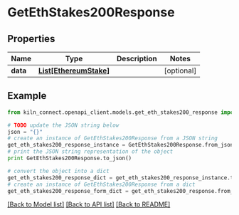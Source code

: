 # GetEthStakes200Response


## Properties
Name | Type | Description | Notes
------------ | ------------- | ------------- | -------------
**data** | [**List[EthereumStake]**](EthereumStake.md) |  | [optional] 

## Example

```python
from kiln_connect.openapi_client.models.get_eth_stakes200_response import GetEthStakes200Response

# TODO update the JSON string below
json = "{}"
# create an instance of GetEthStakes200Response from a JSON string
get_eth_stakes200_response_instance = GetEthStakes200Response.from_json(json)
# print the JSON string representation of the object
print GetEthStakes200Response.to_json()

# convert the object into a dict
get_eth_stakes200_response_dict = get_eth_stakes200_response_instance.to_dict()
# create an instance of GetEthStakes200Response from a dict
get_eth_stakes200_response_form_dict = get_eth_stakes200_response.from_dict(get_eth_stakes200_response_dict)
```
[[Back to Model list]](../README.md#documentation-for-models) [[Back to API list]](../README.md#documentation-for-api-endpoints) [[Back to README]](../README.md)


